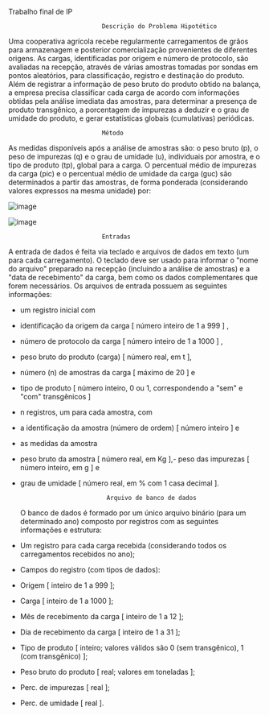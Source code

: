 Trabalho final de IP 

                              Descrição do Problema Hipotético
                              
  Uma cooperativa agrícola recebe regularmente carregamentos de grãos para armazenagem e
posterior comercialização provenientes de diferentes origens. As cargas, identificadas por origem e número
de protocolo, são avaliadas na recepção, através de várias amostras tomadas por sondas em pontos
aleatórios, para classificação, registro e destinação do produto.
Além de registrar a informação de peso bruto do produto obtido na balança, a empresa precisa
classificar cada carga de acordo com informações obtidas pela análise imediata das amostras, para
determinar a presença de produto transgênico, a porcentagem de impurezas a deduzir e o grau de umidade
do produto, e gerar estatísticas globais (cumulativas) periódicas.

                              Método

  As medidas disponíveis após a análise de amostras são: o peso bruto (p), o peso de impurezas (q) e
o grau de umidade (u), individuais por amostra, e o tipo de produto (tp), global para a carga. O percentual
médio de impurezas da carga (pic) e o percentual médio de umidade da carga (guc) são determinados a
partir das amostras, de forma ponderada (considerando valores expressos na mesma unidade) por:

![image](https://github.com/user-attachments/assets/76762acb-d591-4cdf-bac7-72bf2b525c37)

![image](https://github.com/user-attachments/assets/23dd78c3-9844-4684-ad2c-78d707bcac15)

                              Entradas

  A entrada de dados é feita via teclado e arquivos de dados em texto (um para cada carregamento). O
teclado deve ser usado para informar o "nome do arquivo" preparado na recepção (incluindo a análise de
amostras) e a "data de recebimento" da carga, bem como os dados complementares que forem
necessários. Os arquivos de entrada possuem as seguintes informações:
- um registro inicial com
- identificação da origem da carga [ número inteiro de 1 a 999 ] ,
- número de protocolo da carga [ número inteiro de 1 a 1000 ] ,
- peso bruto do produto (carga) [ número real, em t ],
- número (n) de amostras da carga [ máximo de 20 ] e
- tipo de produto [ número inteiro, 0 ou 1, correspondendo a "sem" e "com" transgênicos ]
- n registros, um para cada amostra, com
- a identificação da amostra (número de ordem) [ número inteiro ] e
- as medidas da amostra
- peso bruto da amostra [ número real, em Kg ],- peso das impurezas [ número inteiro, em g ] e
- grau de umidade [ número real, em % com 1 casa decimal ].

                              Arquivo de banco de dados

  O banco de dados é formado por um único arquivo binário (para um determinado ano) composto por
registros com as seguintes informações e estrutura:
- Um registro para cada carga recebida (considerando todos os carregamentos recebidos no ano);
- Campos do registro (com tipos de dados):
- Origem [ inteiro de 1 a 999 ];
- Carga [ inteiro de 1 a 1000 ];
- Mês de recebimento da carga [ inteiro de 1 a 12 ];
- Dia de recebimento da carga [ inteiro de 1 a 31 ];
- Tipo de produto [ inteiro; valores válidos são 0 (sem transgênico), 1 (com transgênico) ];
- Peso bruto do produto [ real; valores em toneladas ];
- Perc. de impurezas [ real ];
- Perc. de umidade [ real ].




